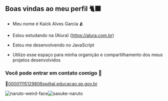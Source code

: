 ## Boas vindas ao meu perfil 🐈‍⬛

- Meu nome é Kaick Alves Garcia 🫂

- Estou estudando na (Alura) (https://alura.com.br)

- Estou me desenvolvendo no JavaScript

- Utilizo esse espaço para minha organição e compartilhamento dos meus projetos desenvolvidos

### Você pode entrar em contato comigo 🖤
🎈00001115129806sp@al.educacao.sp.gov.br



![naruto-weird-face](https://github.com/Kaick2a/sad/assets/171575378/99a34aa9-d768-42dc-8625-a7af44ccc9b6)![sasuke-naruto](https://github.com/Kaick2a/sad/assets/171575378/5d9ba957-7962-4829-ba58-4f4c6a36bafb)

